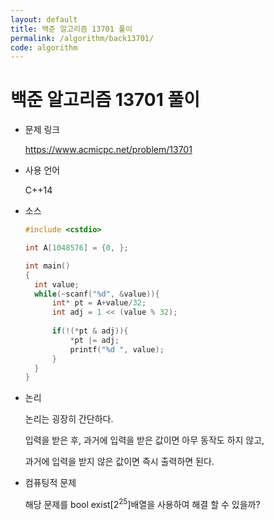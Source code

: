 ```yaml
---
layout: default
title: 백준 알고리즘 13701 풀이
permalink: /algorithm/back13701/
code: algorithm
---
```

# 백준 알고리즘 13701 풀이

* 문제 링크

  https://www.acmicpc.net/problem/13701

* 사용 언어

  C++14

* 소스

  ```c++
  #include <cstdio>
  
  int A[1048576] = {0, };
  
  int main()
  {
  	int value;
  	while(~scanf("%d", &value)){
  		int* pt = A+value/32;
  		int adj = 1 << (value % 32);
  		
  		if(!(*pt & adj)){
  			*pt |= adj;
  			printf("%d ", value);
  		}
  	}
  }
  ```

* 논리

  논리는 굉장히 간단하다.

  입력을 받은 후, 과거에 입력을 받은 값이면 아무 동작도 하지 않고, 

  과거에 입력을 받지 않은 값이면 즉시 출력하면 된다.

* 컴퓨팅적 문제

  해당 문제를 bool exist[2<sup>25</sup>]배열을 사용하여 해결 할 수 있을까?